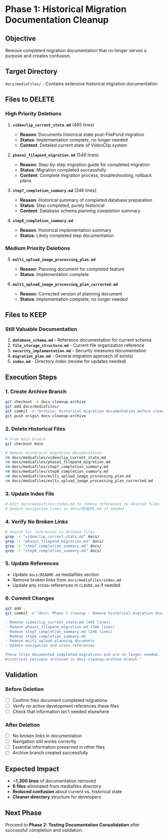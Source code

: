 # Phase 1: Historical Migration Documentation Cleanup

## Objective
Remove completed migration documentation that no longer serves a purpose and creates confusion.

## Target Directory
`docs/mediafiles/` - Contains extensive historical migration documentation

## Files to DELETE

### High Priority Deletions
1. **`videoclip_current_state.md`** (485 lines)
   - **Reason**: Documents historical state post-FilePond migration
   - **Status**: Implementation complete, no longer needed
   - **Content**: Detailed current state of VideoClip system

2. **`phase1_filepond_migration.md`** (546 lines)
   - **Reason**: Step-by-step migration guide for completed migration
   - **Status**: Migration completed successfully 
   - **Content**: Complete migration process, troubleshooting, rollback plans

3. **`step7_completion_summary.md`** (246 lines)
   - **Reason**: Historical summary of completed database preparation
   - **Status**: Step completed, purely historical
   - **Content**: Database schema planning completion summary

4. **`step8_completion_summary.md`**
   - **Reason**: Historical implementation summary
   - **Status**: Likely completed step documentation

### Medium Priority Deletions
5. **`multi_upload_image_processing_plan.md`**
   - **Reason**: Planning document for completed feature
   - **Status**: Implementation complete

6. **`multi_upload_image_processing_plan_corrected.md`**
   - **Reason**: Corrected version of planning document
   - **Status**: Implementation complete, no longer needed

## Files to KEEP

### Still Valuable Documentation
1. **`database_schema.md`** - Reference documentation for current schema
2. **`file_storage_structure.md`** - Current file organization reference
3. **`security_implementation.md`** - Security measures documentation
4. **`migration_plan.md`** - General migration approach (if exists)
5. **`index.md`** - Directory index (review for updates needed)

## Execution Steps

### 1. Create Archive Branch
```bash
git checkout -b docs-cleanup-archive
git add docs/mediafiles/
git commit -m "Archive: Historical migration documentation before cleanup"
git push origin docs-cleanup-archive
```

### 2. Delete Historical Files
```bash
# From main branch
git checkout main

# Remove historical migration documentation
rm docs/mediafiles/videoclip_current_state.md
rm docs/mediafiles/phase1_filepond_migration.md  
rm docs/mediafiles/step7_completion_summary.md
rm docs/mediafiles/step8_completion_summary.md
rm docs/mediafiles/multi_upload_image_processing_plan.md
rm docs/mediafiles/multi_upload_image_processing_plan_corrected.md
```

### 3. Update Index File
```bash
# Edit docs/mediafiles/index.md to remove references to deleted files
# Update navigation links in docs/README.md if needed
```

### 4. Verify No Broken Links
```bash
# Search for references to deleted files
grep -r "videoclip_current_state.md" docs/
grep -r "phase1_filepond_migration.md" docs/
grep -r "step7_completion_summary.md" docs/
grep -r "step8_completion_summary.md" docs/
```

### 5. Update References
- Update `docs/README.md` mediafiles section
- Remove broken links from `docs/mediafiles/index.md`
- Update any cross-references in `CLAUDE.md` if needed

### 6. Commit Changes
```bash
git add .
git commit -m "docs: Phase 1 cleanup - Remove historical migration documentation

- Remove videoclip_current_state.md (485 lines)
- Remove phase1_filepond_migration.md (546 lines)  
- Remove step7_completion_summary.md (246 lines)
- Remove step8_completion_summary.md
- Remove multi_upload planning documents
- Update navigation and cross-references

These files documented completed migrations and are no longer needed.
Historical versions archived in docs-cleanup-archive branch."
```

## Validation

### Before Deletion
- [ ] Confirm files document completed migrations
- [ ] Verify no active development references these files
- [ ] Check that information isn't needed elsewhere

### After Deletion  
- [ ] No broken links in documentation
- [ ] Navigation still works correctly
- [ ] Essential information preserved in other files
- [ ] Archive branch created successfully

## Expected Impact
- **~1,300 lines** of documentation removed
- **6 files** eliminated from mediafiles directory
- **Reduced confusion** about current vs. historical state
- **Cleaner directory** structure for developers

## Next Phase
Proceed to **Phase 2: Testing Documentation Consolidation** after successful completion and validation.